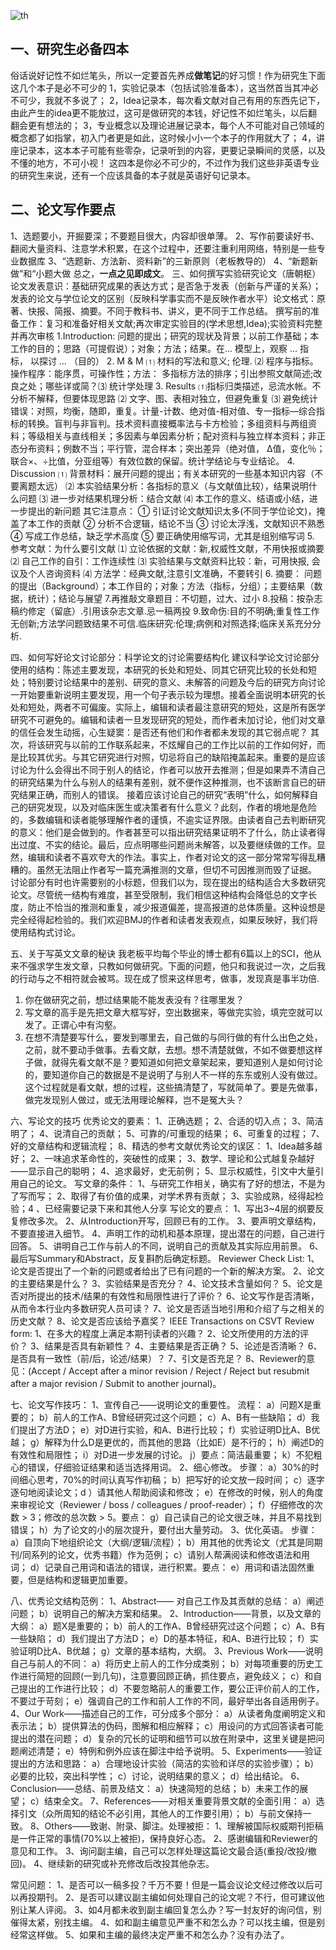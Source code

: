 ![th](https://user-images.githubusercontent.com/43982513/78534262-a51d7080-77d9-11ea-8bf7-bd21d7aab5ff.jpg)
## 一、研究生必备四本
俗话说好记性不如烂笔头，所以一定要首先养成**做笔记**的好习惯！作为研究生下面这几个本子是必不可少的
1，实验记录本（包括试验准备本），这当然首当其冲必不可少，我就不多说了；
2，Idea记录本，每次看文献对自己有用的东西先记下，由此产生的idea更不能放过，这可是做研究的本钱，好记性不如烂笔头，以后翻翻会更有想法的；
3，专业概念以及理论进展记录本，每个人不可能对自己领域的概念都了如指掌，初入门者更是如此，这时候小小一个本子的作用就大了；
4，讲座记录本，这本本子可能有些零杂，记录听到的内容，更要记录瞬间的灵感，以及不懂的地方，不可小视！
这四本是你必不可少的，不过作为我们这些非英语专业的研究生来说，还有一个应该具备的本子就是英语好句记录本。

## 二、论文写作要点 
1、选题要小，开掘要深；不要题目很大，内容却很单薄。
2、写作前要读好书、翻阅大量资料、注意学术积累，在这个过程中，还要注重利用网络，特别是一些专业数据库
3、“选题新、方法新、资料新”的三新原则（老板教导的） 
4、“新题新做”和“小题大做
总之，**一点之见即成文**。
三、如何撰写实验研究论文（唐朝枢） 
论文发表意识：基础研究成果的表达方式；是否急于发表（创新与严谨的关系）；发表的论文与学位论文的区别（反映科学事实而不是反映作者水平）论文格式：原著、快报、简报、摘要。不同于教科书、讲义，更不同于工作总结。
撰写前的准备工作：复习和准备好相关文献;再次审定实验目的(学术思想,Idea);实验资料完整并再次审核
1.Introduction:
问题的提出；研究的现状及背景；以前工作基础；本工作的目的；思路（可提假说）；对象；方法；结果。在… 模型上，观察 … 指标， 以探讨 … （目的）
2. M & M
⑴ 材料的写法和意义; 伦理.
⑵ 程序与指标。操作程序：能序贯，可操作性；方法： 多指标方法的排序；引出参照文献简述;改良之处；哪些详或简？⑶ 统计学处理
3. Results
⑴指标归类描述，忌流水帐。不分析不解释，但要体现思路
⑵ 文字、图、表相对独立，但避免重复
⑶ 避免统计错误：对照，均衡，随即，重复。计量-计数、绝对值-相对值、专一指标—综合指标的转换。盲判与非盲判。技术资料直接概率法与卡方检验；多组资料与两组资料；等级相关与直线相关；多因素与单因素分析；配对资料与独立样本资料；非正态分布资料；例数不当；平行管，混合样本；突出差异（绝对值， Δ值，变化％； 联合×、÷比值，分亚组等）有效位数的保留。统计学结论与专业结论。
4. Discussion
⑴ 背景材料：展开问题的提出；有关本研究的一些基本知识内容（不要离题太远）
⑵ 本实验结果分析：各指标的意义（与文献值比较），结果说明什么问题
⑶ 进一步对结果机理分析：结合文献
⑷ 本工作的意义、结语或小结，进一步提出的新问题
其它注意点：
① 引证讨论文献知识太多(不同于学位论文)，掩盖了本工作的贡献
② 分析不合逻辑，结论不当
③ 讨论太浮浅，文献知识不熟悉
④ 写成工作总结，缺乏学术高度
⑤ 要正确使用缩写词，尤其是组别缩写词
5. 参考文献：为什么要引文献
⑴ 立论依据的文献：新,权威性文献，不用快报或摘要
⑵ 自己工作的自引：工作连续性
⑶ 实验结果与文献资料比较：新，可用快报, 会议及个人咨询资料
⑷ 方法学：经典文献,注意引文准确，不要转引
6. 摘要：
问题的提出（Background）；本工作目的；对象；方法（指标，分组）；主要结果（数据，统计）；结论与展望
7.再推敲文章题目：不切题，过大、过小
8.投稿：按杂志稿约修定（留底）.引用该杂志文章.忌一稿两投
9.致命伤:目的不明确;重复性工作无创新;方法学问题致结果不可信.临床研究:伦理;病例和对照选择;临床关系充分分析.

四、如何写好论文讨论部分：科学论文的讨论需要结构化
建议科学论文讨论部分使用的结构：陈述主要发现，本研究的长处和短处、同其它研究比较的长处和短处；特别要讨论结果中的差别、研究的意义、未解答的问题及今后的研究方向讨论一开始要重新说明主要发现，用一个句子表示较为理想。接着全面说明本研究的长处和短处，两者不可偏废。实际上，编辑和读者最注意研究的短处，这是所有医学研究不可避免的。编辑和读者一旦发现研究的短处，而作者未加讨论，他们对文章的信任会发生动摇，心生疑窦：是否还有他们和作者都未发现的其它弱点呢？
其次，将该研究与以前的工作联系起来，不炫耀自己的工作比以前的工作如何好，而是比较其优劣。与其它研究进行对照，切忌将自己的缺陷掩盖起来。重要的是应该讨论为什么会得出不同于别人的结论，作者可以放开去推测；但是如果弄不清自己的研究结果为什么与别人的结果有差别，就不便作这种推测，也不该断言自已的研究结果正确，而别人的错误。
接着应该讨论自己的研究“表明”什么，如何解释自己的研究发现，以及对临床医生或决策者有什么意义？此刻，作者的境地是危险的，多数编辑和读者能够理解作者的谨慎，不逾实证界限。由读者自己去判断研究的意义：他们是会做到的。作者甚至可以指出研究结果证明不了什么，防止读者得出过度、不实的结论。最后，应点明哪些问题尚未解答，以及要继续做的工作。显然，编辑和读者不喜欢夸大的作法。事实上，作者对论文的这一部分常常写得乱糟糟的。虽然无法阻止作者写一篇充满推测的文章，但切不可因推测而毁了证据。
讨论部分有时也许需要别的小标题，但我们以为，现在提出的结构适合大多数研究论文。尽管统一结构有难度，甚至受限制，我们相信这种结构会降低总的文字长度，防止不恰当的推测和重复，减少报道偏差，提高报道的总体质量。这种设想是完全经得起检验的。我们欢迎BMJ的作者和读者发表观点，如果反映好，我们将使用结构式讨论。

五、关于写英文文章的秘诀 
我老板平均每个毕业的博士都有6篇以上的SCI，他从来不强求学生发文章，只教如何做研究。下面的问题，他只和我说过一次，之后我的行动与之不相符就会被骂。现在成了惯来这样思考，做事，发现真是事半功倍.
1. 你在做研究之前，想过结果能不能发表没有？往哪里发？
2. 写文章的高手是先把文章大框写好，空出数据来，等做完实验，填完空就可以发了。正谓心中有沟壑。
3. 在想不清楚要写什么，要发到哪里去，自己做的与同行做的有什么出色之处，之前，就不要动手做事。去看文献，去想。想不清楚就做，不如不做要想这样子做，就得先看文献不是？要知道如何把文章架起来，要知道别人是如何讨论的，要知道你自己的数据是不是说明了与别人不一样的东东或别人没有做过。这个过程就是看文献，想的过程，这些搞清楚了，写就简单了。要是先做事，做完发现别人做过，或无法用理论解释，岂不是冤大头？

六、写论文的技巧
优秀论文的要素：
1、正确选题；
2、合适的切入点；
3、简洁明了；
4、说清自己的贡献；
5、可靠的/可重现的结果；
6、可重复的过程；
7、好的文章结构和逻辑流程；
8、精选的参考文献优秀论文的误区：
1、Idea越多越好；
2、一味追求革命性的，突破性的成果；
3、数学、理论和公式越复杂越好——显示自己的聪明；
4、追求最好，史无前例；
5、显示权威性，引文中大量引用自己的论文。
写文章的条件：
1、与研究工作相关，确实有了好的想法，不是为了写而写；
2、取得了有价值的成果，对学术界有贡献；
3、实验成熟，经得起检验；4
、已经需要记录下来和其他人分享
写论文的要点：
1、写出3~4层的纲要反复修改多次。
2、从Introduction开写，回顾已有的工作。
3、要声明文章结构，不要直接进入细节。
4、声明工作的动机和基本原理，提出潜在的问题，自己进行回答。
5、讲明自己工作与前人的不同，说明自己的贡献及其实际应用前景。
6、最后写Summary和Abstract，反复斟酌后确定标题。
Reviewer Check List:
1、论文是否提出了一个新的问题或者给出了已有问题的一个新的解决方案。
2、论文的主要结果是什么？
3、实验结果是否充分？
4、论文技术含量如何？
5、论文是否对所提出的技术/结果的有效性和局限性进行了评价？
6、论文写作是否清晰，从而令本行业内多数研究人员可读？
7、论文是否适当地引用和介绍了与之相关的历史文献？
8、论文是否应该给予嘉奖？
IEEE Transactions on CSVT Review form:
1、在多大的程度上满足本期刊读者的兴趣？
2、论文所使用的方法的评价？
3、结果是否具有新颖性？
4、主要结果是否正确？
5、论述是否清晰？
6、是否具有一致性（前/后，论述/结果）？
7、引文是否充足？
8、Reviewer的意见：(Accept / Accept after a minor revision / Reject / Reject but resubmit after a major revision / Submit to another journal)。

七、论文写作技巧：
1、宣传自己——说明论文的重要性。
流程：
a）问题X是重要的；
b）前人的工作A、B曾经研究过这个问题；
c）A、B有一些缺陷；
d）我们提出了方法D；
e）对D进行实验，和A、B进行比较；
f）实验证明D比A、B优越；
g）解释为什么D是更优的，而其他的思路（比如E）是不行的；
h）阐述D的有效性和局限性；
i）对D进一步发展的讨论。
j）要点：简洁最重要；
k）不犯粗心的错误，仔细验证结果和适当选择用词。
2、细心修改。
步骤：
a）30%的时间细心思考，70%的时间认真写作初稿；
b）把写好的论文放一段时间；
c）逐字逐句地阅读论文；d
）请其他人帮助阅读和修改；
e）在修改的时候，别人的角度来审视论文（Reviewer / boss / colleagues / proof-reader）；
f）仔细修改的次数 > 3；修改的总次数 > 5。要点：
g）自己读自己的论文很乏味，并且不易找到错误；
h）为了论文的小的层次提升，要付出大量劳动。
3、优化英语。
步骤：
a）自顶向下地组织论文（大纲/逻辑/流程）；
b）用其他的优秀论文（尤其是同期刊/同系列的论文，优秀书籍）作为范例；
c）请别人帮满阅读和修改语法和用词；
d）记录自己用词和语法的错误，进行积累。要点：
e）用词和语法固然重要，但是结构和逻辑更加重要。

八、优秀论文结构范例： 
1、Abstract—— 对自己工作及其贡献的总结：
a）阐述问题；
b）说明自己的解决方案和结果。
2、Introduction——背景，以及文章的大纲：
a）题X是重要的；
b）前人的工作A、B曾经研究过这个问题；
c）A、B有一些缺陷；
d）我们提出了方法D；
e）D的基本特征，和A、B进行比较；
f）实验证明D比A、B优越；
g）文章的基本结构，大纲。
3、Previous Work——说明自己与前人的不同：
a）将历史上前人的工作分成类别；
b）对每项重要的历史工作进行简短的回顾(一到几句)，注意要回顾正确，抓住要点，避免歧义；
c）和自己提出的工作进行比较；
d）不要忽略前人的重要工作，要公正评价前人的工作，不要过于苛刻；
e）强调自己的工作和前人工作的不同，最好举出各自适用例子。
4、Our Work——描述自己的工作，可分成多个部分：
a）从读者角度阐明定义和表示法；
b）提供算法的伪码，图解和相应解释；
c）用设问的方式回答读者可能提出的潜在问题；
d）复杂的冗长的证明和细节可以放在附录中，这里关键是把问题阐述清楚；
e）特例和例外应该在脚注中给予说明。
5、Experiments——验证提出的方法和思路：
a）合理地设计实验（简洁的实验和详尽的实验步骤）；
b）必要的比较，突出科学性；
c）讨论，说明结果的意义；
d）给出结论。
6、Conclusion——总结、前景及结文：
a）快速简短的总结；
b）未来工作的展望；
c）结束全文。
7、References——对相关重要背景文献的全面引用：
a）选择引文（众所周知的结论不必引用，其他人的工作要引用）；
b）与前文保持一致。
8、Others——致谢、附录、脚注。处理被拒：
1、理解被国际权威期刊拒稿是一件正常的事情(70%以上被拒)，保持良好心态。
2、感谢编辑和Reviewer的意见和工作。
3、询问副主编，自己可以怎样处理这篇论文最合适(重投/改投/撤回)。
4、继续新的研究或补充修改后改投其他杂志。

常见问题：
1、是否可以一稿多投？千万不要！但是一篇会议论文经过修改以后可以再投期刊。
2、是否可以建议副主编如何处理自己的论文呢？不行，但可建议他别让某人评阅。
3、如4月都未收到副主编回复怎么办？写一封友好的询问信，别催得太紧，别找主编。
4、如和副主编意见严重不和怎么办？可以找主编，但是别经常这样做。
5、如果和主编的最终决定严重不和怎么办？没有办法了。
